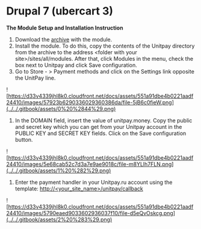 # Drupal 7 \(ubercart 3\)

**The Module Setup and Installation Instruction**

1. Download the [archive](https://github.com/unitpay/ubercart-module) with the module.
2. Install the module. To do this, copy the contents of the Unitpay directory from the archive to the address &lt;folder with your site&gt;/sites/all/modules. After that, click Modules in the menu, check the box next to Unitpay and click Save configuration.
3. Go to Store - &gt; Payment methods and click on the Settings link opposite the UnitPay line.

![https://d33v4339jhl8k0.cloudfront.net/docs/assets/551a91dbe4b0221aadf24410/images/57923b6290336029360386da/file-5jB6c0fieW.png](../../.gitbook/assets/0%20%2844%29.png)

1. In the DOMAIN field, insert the value of unitpay.money. Copy the public and secret key which you can get from your Unitpay account in the PUBLIC KEY and SECRET KEY fields. Click on the Save configuration button.

![https://d33v4339jhl8k0.cloudfront.net/docs/assets/551a91dbe4b0221aadf24410/images/5e68cab52c7d3a7e9ae9018c/file-m8YLlh7FLN.png](../../.gitbook/assets/1%20%282%29.png)

1. Enter the payment handler in your Unitpay.ru account using the template: [http://&lt;your\_site\_name&gt;/unitpay/callback](http://<your_site_name>/unitpay/callback)

![https://d33v4339jhl8k0.cloudfront.net/docs/assets/551a91dbe4b0221aadf24410/images/5790eaed9033602936037f10/file-d5eQvOskcg.png](../../.gitbook/assets/2%20%283%29.png)

